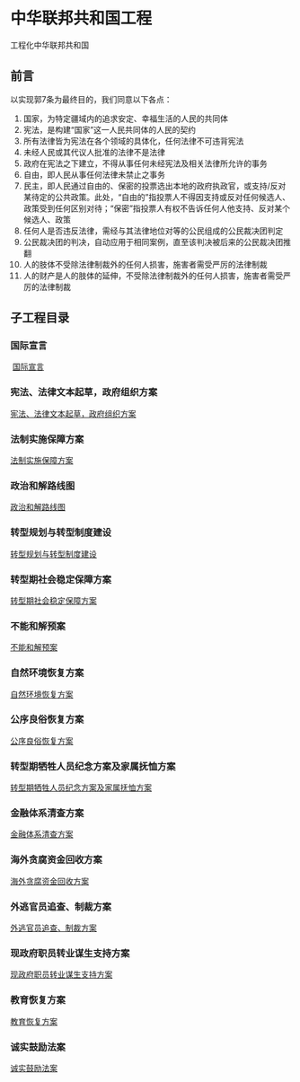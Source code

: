 # 中华联邦共和国工程
工程化中华联邦共和国
## 前言
以实现郭7条为最终目的，我们同意以下各点：
1. 国家，为特定疆域内的追求安定、幸福生活的人民的共同体
2. 宪法，是构建“国家”这一人民共同体的人民的契约
3. 所有法律皆为宪法在各个领域的具体化，任何法律不可违背宪法
4. 未经人民或其代议人批准的法律不是法律
5. 政府在宪法之下建立，不得从事任何未经宪法及相关法律所允许的事务
6. 自由，即人民从事任何法律未禁止之事务
7. 民主，即人民通过自由的、保密的投票选出本地的政府执政官，或支持/反对某待定的公共政策。此处，“自由的”指投票人不得因支持或反对任何候选人、政策受到任何区别对待；“保密”指投票人有权不告诉任何人他支持、反对某个候选人、政策
8. 任何人是否违反法律，需经与其法律地位对等的公民组成的公民裁决团判定
9. 公民裁决团的判决，自动应用于相同案例，直至该判决被后来的公民裁决团推翻
10. 人的肢体不受除法律制裁外的任何人损害，施害者需受严厉的法律制裁
11. 人的财产是人的肢体的延伸，不受除法律制裁外的任何人损害，施害者需受严厉的法律制裁

## 子工程目录
### 国际宣言
  [国际宣言](https://github.com/projectguo7/projectguo7/blob/master/gjxy/%E5%9B%BD%E9%99%85%E5%AE%A3%E8%A8%80.md)
### 宪法、法律文本起草，政府组织方案
  [宪法、法律文本起草，政府组织方案](https://github.com/projectguo7/projectguo7/blob/master/xfflqicao/%E5%AE%AA%E6%B3%95%E3%80%81%E6%B3%95%E5%BE%8B%E6%96%87%E6%9C%AC%E8%B5%B7%E8%8D%89%EF%BC%8C%E6%94%BF%E5%BA%9C%E7%BB%84%E7%BB%87%E6%96%B9%E6%A1%88.md)
### 法制实施保障方案
  [法制实施保障方案](https://github.com/projectguo7/projectguo7/blob/master/fzss/%E6%B3%95%E5%88%B6%E5%AE%9E%E6%96%BD%E4%BF%9D%E9%9A%9C%E6%96%B9%E6%A1%88.md)
### 政治和解路线图
  [政治和解路线图](https://github.com/projectguo7/projectguo7/blob/master/zzhj/%E6%94%BF%E6%B2%BB%E5%92%8C%E8%A7%A3%E8%B7%AF%E7%BA%BF%E5%9B%BE.md)
### 转型规划与转型制度建设
  [转型规划与转型制度建设](https://github.com/projectguo7/projectguo7/blob/master/zxgh/%E8%BD%AC%E5%9E%8B%E8%A7%84%E5%88%92%E4%B8%8E%E8%BD%AC%E5%9E%8B%E5%88%B6%E5%BA%A6%E5%BB%BA%E8%AE%BE.md)
### 转型期社会稳定保障方案
  [转型期社会稳定保障方案](https://github.com/projectguo7/projectguo7/blob/master/zxqsgwdbz/%E8%BD%AC%E5%9E%8B%E6%9C%9F%E7%A4%BE%E4%BC%9A%E7%A8%B3%E5%AE%9A%E4%BF%9D%E9%9A%9C%E6%96%B9%E6%A1%88.md)
### 不能和解预案
  [不能和解预案](https://github.com/projectguo7/projectguo7/blob/master/bnhjya/%E4%B8%8D%E8%83%BD%E5%92%8C%E8%A7%A3%E9%A2%84%E6%A1%88.md)
### 自然环境恢复方案
  [自然环境恢复方案](https://github.com/projectguo7/projectguo7/blob/master/zrhjhffa/%E8%87%AA%E7%84%B6%E7%8E%AF%E5%A2%83%E6%81%A2%E5%A4%8D%E6%96%B9%E6%A1%88.md)
### 公序良俗恢复方案
  [公序良俗恢复方案](https://github.com/projectguo7/projectguo7/blob/master/gxlshffa/%E5%85%AC%E5%BA%8F%E8%89%AF%E4%BF%97%E6%81%A2%E5%A4%8D%E6%96%B9%E6%A1%88.md)
### 转型期牺牲人员纪念方案及家属抚恤方案
  [转型期牺牲人员纪念方案及家属抚恤方案](https://github.com/projectguo7/projectguo7/blob/master/xsryjnjsfxfa/%E7%89%BA%E7%89%B2%E4%BA%BA%E5%91%98%E7%BA%AA%E5%BF%B5%E6%96%B9%E6%A1%88%E5%8F%8A%E5%AE%B6%E5%B1%9E%E6%8A%9A%E6%81%A4%E6%96%B9%E6%A1%88.md)
### 金融体系清查方案
  [金融体系清查方案](https://github.com/projectguo7/projectguo7/blob/master/jrtxqcfa/%E9%87%91%E8%9E%8D%E4%BD%93%E7%B3%BB%E6%B8%85%E6%9F%A5%E6%96%B9%E6%A1%88.md)
### 海外贪腐资金回收方案
  [海外贪腐资金回收方案](https://github.com/projectguo7/projectguo7/blob/master/hwtfzjhsfa/%E6%B5%B7%E5%A4%96%E8%B4%AA%E8%85%90%E8%B5%84%E9%87%91%E5%9B%9E%E6%94%B6%E6%96%B9%E6%A1%88.md)
### 外逃官员追查、制裁方案
  [外逃官员追查、制裁方案](https://github.com/projectguo7/projectguo7/blob/master/wtgyzczcfa/%E5%A4%96%E9%80%83%E5%AE%98%E5%91%98%E8%BF%BD%E6%9F%A5%E3%80%81%E5%88%B6%E8%A3%81%E6%96%B9%E6%A1%88.md)
### 现政府职员转业谋生支持方案
  [现政府职员转业谋生支持方案](https://github.com/projectguo7/projectguo7/blob/master/xzfzyzymszcfa/%E7%8E%B0%E6%94%BF%E5%BA%9C%E8%81%8C%E5%91%98%E8%BD%AC%E4%B8%9A%E8%B0%8B%E7%94%9F%E6%94%AF%E6%8C%81%E6%96%B9%E6%A1%88.md)
### 教育恢复方案
  [教育恢复方案](https://github.com/projectguo7/projectguo7/blob/master/jyfhfa/%E6%95%99%E8%82%B2%E6%81%A2%E5%A4%8D%E6%96%B9%E6%A1%88.md)
### 诚实鼓励法案
  [诚实鼓励法案](https://github.com/projectguo7/projectguo7/blob/master/csglfa/%E8%AF%9A%E5%AE%9E%E9%BC%93%E5%8A%B1%E6%B3%95%E6%A1%88.md)
